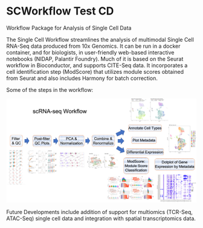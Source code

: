 # SCWorkflow Test CD
Workflow Package for Analysis of Single Cell Data

The Single Cell Workflow streamlines the analysis of multimodal Single Cell RNA-Seq data produced from 10x Genomics.  It can be run in a docker container, and for biologists, in user-friendly web-based interactive notebooks (NIDAP, Palantir Foundry). Much of it is based on the Seurat workflow in Bioconductor, and supports CITE-Seq data.  It incorporates a cell identification step (ModScore) that utilizes module scores obtained from Seurat and also includes Harmony for batch correction.

Some of the steps in the workflow:

<img src="scWorkflow_image.png">


Future Developments include addition of support for multiomics (TCR-Seq, ATAC-Seq) single cell data and integration with spatial transcriptomics data.
